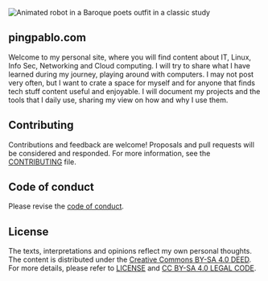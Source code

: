 ![Animated robot in a Baroque poets outfit in a classic study](./misc/robot-poet.jpeg)

## pingpablo.com

Welcome to my personal site, where you will find content about IT, Linux, Info Sec, Networking and Cloud computing. I will try to share what I have learned during my journey, playing around with computers. I may not post very often, but I want to crate a space for myself and for anyone that finds tech stuff content useful and enjoyable. I will document my projects and the tools that I daily use, sharing my view on how and why I use them.

## Contributing

Contributions and feedback are welcome! Proposals and pull requests will be considered and responded. For more information, see the [CONTRIBUTING](./CONTRIBUTING.md) file.


## Code of conduct

Please revise the [code of conduct](./CODE_OF_CONDUCT.MD).


## License

The texts, interpretations and opinions reflect my own personal thoughts. The content is distributed under the [Creative Commons BY-SA 4.0 DEED](https://creativecommons.org/licenses/by-sa/4.0/). For more details, please refer to [LICENSE](./LICENSE) and [CC BY-SA 4.0 LEGAL CODE](https://creativecommons.org/licenses/by-sa/4.0/legalcode.en).
